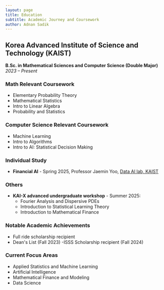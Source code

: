 ```yaml
---
layout: page
title: Education
subtitle: Academic Journey and Coursework
author: Adnan Sadik
---
```


## Korea Advanced Institute of Science and Technology (KAIST)
**B.Sc. in Mathematical Sciences and Computer Science (Double Major)**  
*2023 – Present*

### Math Relevant Coursework
- Elementary Probability Theory
- Mathematical Statistics
- Intro to Linear Algebra
- Probability and Statistics

### Computer Science Relevant Coursework
- Machine Learning
- Intro to Algorithms 
- Intro to AI: Statistical Decision Making

### Individual Study
- **Financial AI** - Spring 2025, Professor Jaemin Yoo, [Data AI lab, KAIST](https://dai.kaist.ac.kr/members)

### Others
- **KAI-X advanced undergraduate workshop** - Summer 2025:
  - Fourier Analysis and Dispersive PDEs
  - Introduction to Statistical Learning Theory
  - Introduction to Mathematical Finance

### Notable Academic Achievements
- Full ride scholarship recipient
- Dean's List (Fall 2023)
-ISSS Scholarship recipient (Fall 2024)

### Current Focus Areas
- Applied Statistics and Machine Learning
- Artificial Intelligence
- Mathematical Finance and Modeling
- Data Science
